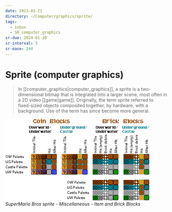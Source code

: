 ```yaml
---
date: 2023-03-21
directory: ~/Computer/graphics/sprite/
tags:
  - inbox
  - SR_computer_graphics
sr-due: 2024-01-30
sr-interval: 3
sr-ease: 244
---
```


# Sprite (computer graphics)

> In [[computer_graphics|computer_graphics]], a sprite is a two-dimensional
> bitmap that is integrated into a larger scene, most often in a 2D video
> [[game|game]]. Originally, the term sprite referred to fixed-sized objects
> composited together, by hardware, with a background. Use of the term has since
> become more general.

![](img/SuperMario_Bros_sprite-Miscellaneous-Item_and_Brick_Blocks.png)
_SuperMario Bros sprite - Miscellaneous - Item and Brick Blocks_
